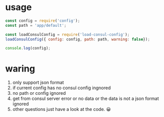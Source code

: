 # usage



```javascript
const config = require('config');
const path = 'app/default';

const loadConsulConfig = require('load-consul-config');
loadConsulConfig({ config: config, path: path, warning: false});

console.log(config);
```

# waring
1. only support json format
2. if current config has no consul config ingnored
3. no path or config ignored
4. get from consul server error or no data or the data is not a  json format ignored
5. other questions just have a look at the code. 😀
